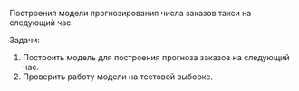 Построения модели прогнозирования числа заказов такси на следующий час. 

Задачи:
1) Построить модель для построения прогноза заказов на следующий час.
2) Проверить работу модели на тестовой выборке.
